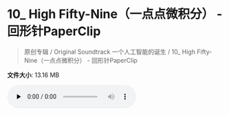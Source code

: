 # 10_ High Fifty-Nine（一点点微积分） - 回形针PaperClip

> 原创专辑 / Original Soundtrack 一个人工智能的诞生 / 10_ High Fifty-Nine（一点点微积分） - 回形针PaperClip

**文件大小**: 13.16 MB

<audio preload="none" controls><source src="https://file.hsyhx.top/video/原创专辑/Original Soundtrack 一个人工智能的诞生/10_ High Fifty-Nine（一点点微积分） - 回形针PaperClip.mp3" type="audio/mpeg">🤔 您的浏览器不支持此音频格式</audio>